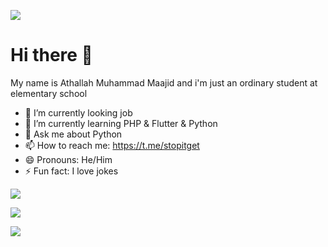 ![](https://komarev.com/ghpvc/?username=abinoval)

# Hi there 👋
My name is Athallah Muhammad Maajid
and i'm just an ordinary student at elementary school

- 🔭 I’m currently looking job
- 🌱 I’m currently learning PHP & Flutter & Python
- 💬 Ask me about Python
- 📫 How to reach me: https://t.me/stopitget
- 😄 Pronouns: He/Him
- ⚡ Fun fact: I love jokes  

![](https://github-readme-stats.vercel.app/api?username=athallahmaajid&show_icons=true&theme=dracula)

![](https://github-readme-streak-stats.herokuapp.com/?user=athallahmaajid&show_icons=true&theme=dracula)

![](https://github-readme-stats.vercel.app/api/top-langs/?username=athallahmaajid&show_icons=true&theme=dracula)
